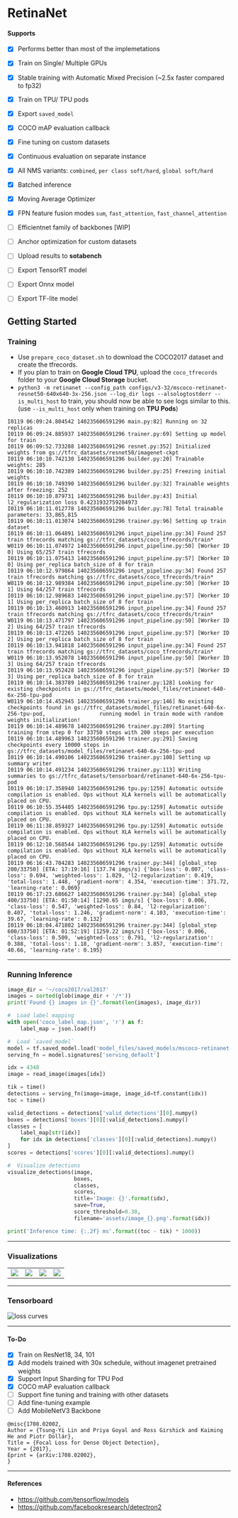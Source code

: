 # RetinaNet

#### Supports
 - [x] Performs better than most of the implemetations
 - [x] Train on Single/ Multiple GPUs
 - [x] Stable training with Automatic Mixed Precision (~2.5x faster compared to fp32)
 - [x] Train on TPU/ TPU pods
 - [x] Export `saved_model`
 - [x] COCO mAP evaluation callback
 - [x] Fine tuning on custom datasets
 - [x] Continuous evaluation on separate instance
 - [x] All NMS variants:  `combined`, `per class soft/hard`, `global soft/hard`
 - [x] Batched inference
 - [x] Moving Average Optimizer
 - [x] FPN feature fusion modes `sum`, `fast_attention`, `fast_channel_attention`
 - [ ] Efficientnet family of backbones [WIP]
 - [ ] Anchor optimization for custom datasets
 - [ ] Upload results to **sotabench**
 - [ ] Export TensorRT model
 - [ ] Export Onnx model
 - [ ] Export TF-lite model



## Getting Started
### Training
 - Use `prepare_coco_dataset.sh` to download the COCO2017 dataset and create the tfrecords.
 - If you plan to train on **Google Cloud TPU**, upload the `coco_tfrecords` folder to your **Google Cloud Storage** bucket.
 - `python3 -m retinanet --config_path configs/v3-32/mscoco-retinanet-resnet50-640x640-3x-256.json --log_dir logs --alsologtostderr --is_multi_host` to train, you should now be able to see logs similar to this. (use `--is_multi_host` only when training on **TPU Pods**)

```
I0119 06:09:24.804542 140235606591296 main.py:82] Running on 32 replicas
I0119 06:09:24.885937 140235606591296 trainer.py:69] Setting up model for train
I0119 06:09:52.733288 140235606591296 resnet.py:352] Initialized weights from gs://tfrc_datasets/resnet50/imagenet-ckpt
I0119 06:10:10.742130 140235606591296 builder.py:20] Trainable weights: 285
I0119 06:10:10.742389 140235606591296 builder.py:25] Freezing initial weights
I0119 06:10:10.749390 140235606591296 builder.py:32] Trainable weights after freezing: 252
I0119 06:10:10.879731 140235606591296 builder.py:43] Initial l2_regularization loss 0.4231932759284973
I0119 06:10:11.012778 140235606591296 builder.py:78] Total trainable parameters: 33,865,815
I0119 06:10:11.013074 140235606591296 trainer.py:96] Setting up train dataset
I0119 06:10:11.064891 140235606591296 input_pipeline.py:34] Found 257 train tfrecords matching gs://tfrc_datasets/coco_tfrecords/train*
W0119 06:10:11.074972 140235606591296 input_pipeline.py:50] [Worker ID 0] Using 65/257 train tfrecords
I0119 06:10:11.075413 140235606591296 input_pipeline.py:57] [Worker ID 0] Using per_replica batch_size of 8 for train
I0119 06:10:12.979864 140235606591296 input_pipeline.py:34] Found 257 train tfrecords matching gs://tfrc_datasets/coco_tfrecords/train*
W0119 06:10:12.989384 140235606591296 input_pipeline.py:50] [Worker ID 1] Using 64/257 train tfrecords
I0119 06:10:12.989683 140235606591296 input_pipeline.py:57] [Worker ID 1] Using per_replica batch_size of 8 for train
I0119 06:10:13.460913 140235606591296 input_pipeline.py:34] Found 257 train tfrecords matching gs://tfrc_datasets/coco_tfrecords/train*
W0119 06:10:13.471797 140235606591296 input_pipeline.py:50] [Worker ID 2] Using 64/257 train tfrecords
I0119 06:10:13.472265 140235606591296 input_pipeline.py:57] [Worker ID 2] Using per_replica batch_size of 8 for train
I0119 06:10:13.941818 140235606591296 input_pipeline.py:34] Found 257 train tfrecords matching gs://tfrc_datasets/coco_tfrecords/train*
W0119 06:10:13.952078 140235606591296 input_pipeline.py:50] [Worker ID 3] Using 64/257 train tfrecords
I0119 06:10:13.952428 140235606591296 input_pipeline.py:57] [Worker ID 3] Using per_replica batch_size of 8 for train
I0119 06:10:14.383789 140235606591296 trainer.py:128] Looking for existing checkpoints in gs://tfrc_datasets/model_files/retinanet-640-6x-256-tpu-pod
W0119 06:10:14.452945 140235606591296 trainer.py:146] No existing checkpoints found in gs://tfrc_datasets/model_files/retinanet-640-6x-256-tpu-pod,                 running model in train mode with random weights initialization!
I0119 06:10:14.489678 140235606591296 trainer.py:289] Starting training from step 0 for 33750 steps with 200 steps per execution
I0119 06:10:14.489963 140235606591296 trainer.py:291] Saving checkpoints every 10000 steps in gs://tfrc_datasets/model_files/retinanet-640-6x-256-tpu-pod
I0119 06:10:14.490106 140235606591296 trainer.py:108] Setting up summary writer
I0119 06:10:14.491234 140235606591296 trainer.py:113] Writing summaries to gs://tfrc_datasets/tensorboard/retinanet-640-6x-256-tpu-pod
I0119 06:10:17.358940 140235606591296 tpu.py:1259] Automatic outside compilation is enabled. Ops without XLA kernels will be automatically placed on CPU.
I0119 06:10:55.354405 140235606591296 tpu.py:1259] Automatic outside compilation is enabled. Ops without XLA kernels will be automatically placed on CPU.
I0119 06:11:38.859327 140235606591296 tpu.py:1259] Automatic outside compilation is enabled. Ops without XLA kernels will be automatically placed on CPU.
I0119 06:12:10.568544 140235606591296 tpu.py:1259] Automatic outside compilation is enabled. Ops without XLA kernels will be automatically placed on CPU.
I0119 06:16:43.704283 140235606591296 trainer.py:344] [global_step 200/33750] [ETA: 17:19:16] [137.74 imgs/s] {'box-loss': 0.007, 'class-loss': 0.694, 'weighted-loss': 1.029, 'l2-regularization': 0.419, 'total-loss': 1.448, 'gradient-norm': 4.354, 'execution-time': 371.72, 'learning-rate': 0.069}
I0119 06:17:23.686627 140235606591296 trainer.py:344] [global_step 400/33750] [ETA: 01:50:14] [1290.65 imgs/s] {'box-loss': 0.006, 'class-loss': 0.547, 'weighted-loss': 0.84, 'l2-regularization': 0.407, 'total-loss': 1.246, 'gradient-norm': 4.103, 'execution-time': 39.67, 'learning-rate': 0.132}
I0119 06:18:04.471802 140235606591296 trainer.py:344] [global_step 600/33750] [ETA: 01:52:19] [1259.22 imgs/s] {'box-loss': 0.006, 'class-loss': 0.509, 'weighted-loss': 0.791, 'l2-regularization': 0.388, 'total-loss': 1.18, 'gradient-norm': 3.857, 'execution-time': 40.66, 'learning-rate': 0.195}

```
___
### Running Inference
```python
image_dir = '~/coco2017/val2017'
images = sorted(glob(image_dir + '/*'))
print('Found {} images in {}'.format(len(images), image_dir))

#  Load label mapping
with open('coco_label_map.json', 'r') as f:
    label_map = json.load(f)

#  Load `saved_model`
model = tf.saved_model.load('model_files/saved_models/mscoco-retinanet-resnet50-640x640-30x-256/')
serving_fn = model.signatures['serving_default']

idx = 4348
image = read_image(images[idx])

tik = time()
detections = serving_fn(image=image, image_id=tf.constant(idx))
toc = time()

valid_detections = detections['valid_detections'][0].numpy()
boxes = detections['boxes'][0][:valid_detections].numpy()
classes = [
    label_map[str(idx)]
    for idx in detections['classes'][0][:valid_detections].numpy()
]
scores = detections['scores'][0][:valid_detections].numpy()

#  Visualize detections
visualize_detections(image,
                     boxes,
                     classes,
                     scores,
                     title='Image: {}'.format(idx),
                     save=True,
                     score_threshold=0.30,
                     filename='assets/image_{}.png'.format(idx))

print('Inference time: {:.2f} ms'.format((toc - tik) * 1000))
```
___
### Visualizations

<table>
  <tr>
    <td valign="top"><img src="assets/image_3116.png"></td>
    <td valign="top"><img src="assets/image_1618.png"></td>
    <td valign="top"><img src="assets/image_4964.png"></td>
    <td valign="top"><img src="assets/image_4348.png"></td>
  </tr>
 </table>

___
### Tensorboard
![loss curves](assets/tensorboard.png)


___
#### To-Do
 - [x] Train on ResNet18, 34, 101
 - [x] Add models trained with 30x schedule, without imagenet pretrained weights
 - [x] Support Input Sharding for TPU Pod
 - [x] COCO mAP evaluation callback
 - [ ] Support fine tuning and training with other datasets
 - [ ] Add fine-tuning example
 - [ ] Add MobileNetV3 Backbone

```
@misc{1708.02002,
Author = {Tsung-Yi Lin and Priya Goyal and Ross Girshick and Kaiming He and Piotr Dollár},
Title = {Focal Loss for Dense Object Detection},
Year = {2017},
Eprint = {arXiv:1708.02002},
}
```
___

#### References
 - https://github.com/tensorflow/models
 - https://github.com/facebookresearch/detectron2
